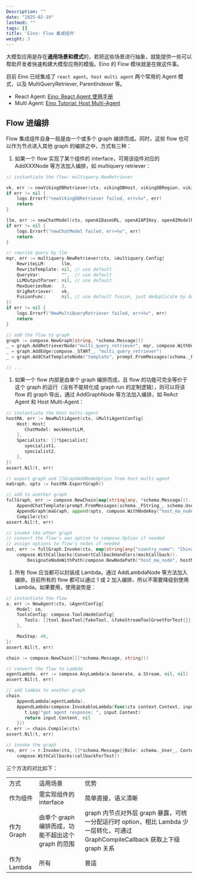 ```yaml
---
Description: ""
date: "2025-02-19"
lastmod: ""
tags: []
title: 'Eino: Flow 集成组件'
weight: 3
---
```


大模型应用是存在**通用场景和模式**的，若把这些场景进行抽象，就能提供一些可以帮助开发者快速构建大模型应用的模版。Eino 的 Flow 模块就是在做这件事。

目前 Eino 已经集成了 `react agent`、`host multi agent` 两个常用的 Agent 模式，以及 MultiQueryRetriever, ParentIndexer 等。

- React Agent: [Eino: React Agent 使用手册](/zh/docs/eino/core_modules/flow_integration_components/react_agent_manual)
- Multi Agent: [Eino Tutorial: Host Multi-Agent ](/zh/docs/eino/core_modules/flow_integration_components/multi_agent_hosting)

## Flow 进编排

Flow 集成组件自身一般是由一个或多个 graph 编排而成。同时，这些 flow 也可以作为节点进入其他 graph 的编排之中，方式有三种：

1. 如果一个 flow 实现了某个组件的 interface，可用该组件对应的 AddXXXNode 等方法加入编排，如 multiquery retriever：

```go
// instantiate the flow: multiquery.NewRetriever

vk, err := newVikingDBRetriever(ctx, vikingDBHost, vikingDBRegion, vikingDBAK, vikingDBSK)
if err != nil {
    logs.Errorf("newVikingDBRetriever failed, err=%v", err)
    return
}

llm, err := newChatModel(ctx, openAIBaseURL, openAIAPIKey, openAIModelName)
if err != nil {
    logs.Errorf("newChatModel failed, err=%v", err)
    return
}

// rewrite query by llm
mqr, err := multiquery.NewRetriever(ctx, &multiquery.Config{
    RewriteLLM:      llm,
    RewriteTemplate: nil, // use default
    QueryVar:        "",  // use default
    LLMOutputParser: nil, // use default
    MaxQueriesNum:   3,
    OrigRetriever:   vk,
    FusionFunc:      nil, // use default fusion, just deduplicate by doc id
})
if err != nil {
    logs.Errorf("NewMultiQueryRetriever failed, err=%v", err)
    return
}

// add the flow to graph
graph := compose.NewGraph[string, *schema.Message]()
_ = graph.AddRetrieverNode("multi_query_retriever", mqr, compose.WithOutputKey("context"))
_ = graph.AddEdge(compose._START_, "multi_query_retriever")
_ = graph.AddChatTemplateNode("template", prompt.FromMessages(schema._FString_, schema.UserMessage("{context}")))

// ...
```

1. 如果一个 flow 内部是由单个 graph 编排而成，且 flow 的功能可完全等价于这个 graph 的运行（没有不能转化成 graph run 的定制逻辑），则可以将该 flow 的 graph 导出，通过 AddGraphNode 等方法加入编排，如 ReAct Agent 和 Host Multi-Agent：

```go
// instantiate the host multi-agent
hostMA, err := NewMultiAgent(ctx, &MultiAgentConfig{
    Host: Host{
       ChatModel: mockHostLLM,
    },
    Specialists: []*Specialist{
       specialist1,
       specialist2,
    },
})
assert.Nil(t, err)

// export graph and []GraphAddNodeOption from host multi-agent
maGraph, opts := hostMA.ExportGraph()

// add to another graph 
fullGraph, err := compose.NewChain[map[string]any, *schema.Message]().
    AppendChatTemplate(prompt.FromMessages(schema._FString_, schema.UserMessage("what's the capital city of {country_name}"))).
    AppendGraph(maGraph, append(opts, compose.WithNodeKey("host_ma_node"))...).
    Compile(ctx)
assert.Nil(t, err)

// invoke the other graph
// convert the flow's own option to compose.Option if needed
// assign options to flow's nodes if needed
out, err := fullGraph.Invoke(ctx, map[string]any{"country_name": "China"}, 
    compose.WithCallbacks(ConvertCallbackHandlers(mockCallback)).
        DesignateNodeWithPath(compose.NewNodePath("host_ma_node", hostMA.HostNodeKey())))
```

1. 所有 flow 应当都可以封装成 Lambda，通过 AddLambdaNode 等方法加入编排。目前所有的 flow 都可以通过 1 或 2 加入编排，所以不需要降级到使用 Lambda。如果要用，使用姿势是：

```go
// instantiate the flow
a, err := NewAgent(ctx, &AgentConfig{
    Model: cm,
    ToolsConfig: compose.ToolsNodeConfig{
       Tools: []tool.BaseTool{fakeTool, &fakeStreamToolGreetForTest{}},
    },

    MaxStep: 40,
})
assert.Nil(t, err)

chain := compose.NewChain[[]*schema.Message, string]()

// convert the flow to Lambda
agentLambda, err := compose.AnyLambda(a.Generate, a.Stream, nil, nil)
assert.Nil(t, err)

// add lambda to another graph
chain.
    AppendLambda(agentLambda).
    AppendLambda(compose.InvokableLambda(func(ctx context.Context, input *schema.Message) (string, error) {
       t.Log("got agent response: ", input.Content)
       return input.Content, nil
    }))
r, err := chain.Compile(ctx)
assert.Nil(t, err)

// invoke the graph
res, err := r.Invoke(ctx, []*schema.Message{{Role: schema._User_, Content: "hello"}},
    compose.WithCallbacks(callbackForTest))
```

三个方法的对比如下：

<table>
<tr><td>方式</td><td>适用场景</td><td>优势</td></tr>
<tr><td>作为组件</td><td>需实现组件的 interface</td><td>简单直接，语义清晰</td></tr>
<tr><td>作为 Graph</td><td>由单个 graph 编排而成，功能不超出这个 graph 的范围</td><td>graph 内节点对外层 graph 暴露，可统一分配运行时 option，相比 Lambda 少一层转化，可通过 GraphCompileCallback 获取上下级 graph 关系</td></tr>
<tr><td>作为 Lambda</td><td>所有</td><td>普适</td></tr>
</table>
